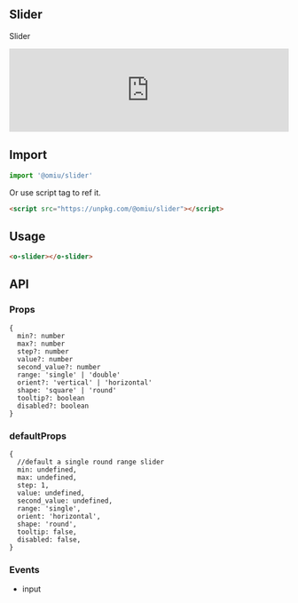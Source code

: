 ## Slider

Slider

<iframe height="undefined" style="width: 100%;" scrolling="no" title="OMIU Slider" src="https://codepen.io/omijs/embed/undefined?height=undefined&theme-id=default&default-tab=undefined" frameborder="no" allowtransparency="true" allowfullscreen="true" loading="lazy">
  See the Pen <a href='https://codepen.io/omijs/pen/undefined'>OMIU Checkbox</a> by OMI
  (<a href='https://codepen.io/omijs'>@omijs</a>) on <a href='https://codepen.io'>CodePen</a>.
</iframe>

## Import

```js
import '@omiu/slider'
```

Or use script tag to ref it.


```html
<script src="https://unpkg.com/@omiu/slider"></script>
```

## Usage

```html
<o-slider></o-slider>
```

## API

### Props

```tsx
{
  min?: number
  max?: number
  step?: number
  value?: number
  second_value?: number
  range: 'single' | 'double'
  orient?: 'vertical' | 'horizontal'
  shape: 'square' | 'round'
  tooltip?: boolean
  disabled?: boolean
}
```

### defaultProps

```tsx
{
  //default a single round range slider
  min: undefined,
  max: undefined,
  step: 1,
  value: undefined,
  second_value: undefined,
  range: 'single',
  orient: 'horizontal',
  shape: 'round',
  tooltip: false,
  disabled: false,
}
```
### Events

* input
